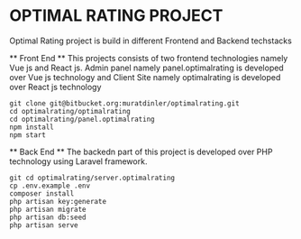 # OPTIMAL RATING PROJECT

Optimal Rating project is build in different Frontend and Backend techstacks

** Front End **
This projects consists of two frontend technologies namely Vue js and React js. Admin panel namely panel.optimalrating is developed over Vue js technology and Client Site namely optimalrating is developed over React js technology

```
git clone git@bitbucket.org:muratdinler/optimalrating.git
cd optimalrating/optimalrating
cd optimalrating/panel.optimalrating
npm install
npm start
```

** Back End **
The backedn part of this project is developed over PHP technology using Laravel framework.

```
git cd optimalrating/server.optimalrating
cp .env.example .env
composer install
php artisan key:generate
php artisan migrate
php artisan db:seed
php artisan serve
```